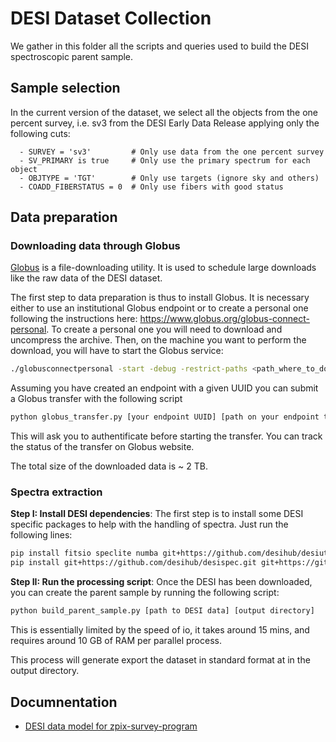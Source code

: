 # DESI Dataset Collection

We gather in this folder all the scripts and queries used to build the DESI spectroscopic parent sample.

## Sample selection

In the current version of the dataset, we select all the objects from the one percent survey, i.e. sv3 from the 
DESI Early Data Release applying only the following cuts:
```
  - SURVEY = 'sv3'         # Only use data from the one percent survey
  - SV_PRIMARY is true     # Only use the primary spectrum for each object
  - OBJTYPE = 'TGT'        # Only use targets (ignore sky and others)
  - COADD_FIBERSTATUS = 0  # Only use fibers with good status
```

## Data preparation

### Downloading data through Globus

[Globus](https://docs.globus.org/) is a file-downloading utility. It is used to schedule large downloads like the raw data of the DESI dataset. 

The first step to data preparation is thus to install Globus. It is necessary either to use an institutional Globus endpoint or to create a personal one following the instructions here: https://www.globus.org/globus-connect-personal.
To create a personal one you will need to download and uncompress the archive. Then, on the machine you want to perform the download, you will have to start the Globus service:
```bash
./globusconnectpersonal -start -debug -restrict-paths <path_where_to_download_the_data>
```

Assuming you have created an endpoint with a given UUID you can submit a Globus transfer with the following script
```bash
python globus_transfer.py [your endpoint UUID] [path on your endpoint to download data]
```
This will ask you to authentificate before starting the transfer. You can track the status of the transfer on Globus website.

The total size of the downloaded data is ~ 2 TB.

### Spectra extraction

**Step I: Install DESI dependencies**: The first step is to install some DESI specific packages to help with the handling of spectra. Just run
the following lines:
```bash
pip install fitsio speclite numba git+https://github.com/desihub/desiutil.git
pip install git+https://github.com/desihub/desispec.git git+https://github.com/desihub/desitarget.git git+https://github.com/desihub/desimodel.git
```

**Step II: Run the processing script**: Once the DESI has been downloaded, you can create the parent sample by running the following script:
```bash
python build_parent_sample.py [path to DESI data] [output directory]
```
This is essentially limited by the speed of io, it takes around 15 mins, and requires around 10 GB of RAM per parallel process. 

This process will generate export the dataset in standard format at in the output directory. 

## Documnentation

- [DESI data model for zpix-survey-program](https://desidatamodel.readthedocs.io/en/latest/DESI_SPECTRO_REDUX/SPECPROD/zcatalog/zpix-SURVEY-PROGRAM.html#hdu1)
